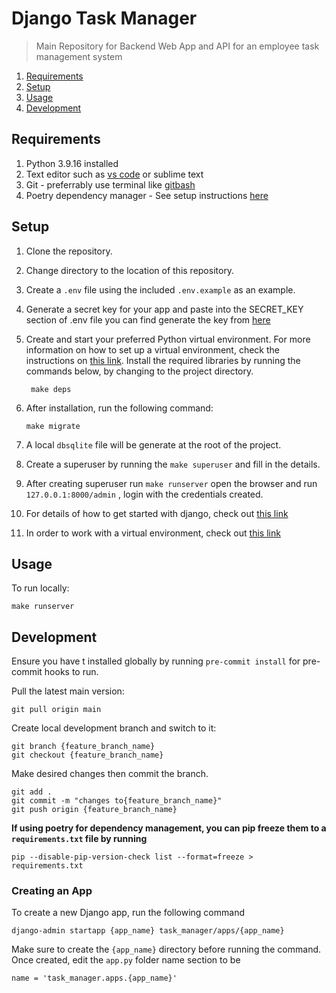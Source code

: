 # Django Task Manager

> Main Repository for Backend Web App and API for an employee task management system

1. [Requirements](#requirements)
2. [Setup](#setup)
3. [Usage](#usage)
4. [Development](#development)

## Requirements

1. Python 3.9.16 installed
2. Text editor such as [vs code](https://code.visualstudio.com/) or sublime text
3. Git - preferrably use terminal like [gitbash](https://gitforwindows.org/)
4. Poetry dependency manager - See setup instructions [here](https://python-poetry.org/docs/)

## Setup

1. Clone the repository.
2. Change directory to the location of this repository.
3. Create a `.env` file using the included `.env.example` as an example.
4. Generate a secret key for your app and paste into the SECRET_KEY section of .env file
you can find generate the key from [here](https://djecrety.ir/)
5. Create and start your preferred Python virtual environment. For
more information on how to set up a virtual environment, check the instructions on [this link](https://tutorial.djangogirls.org/en/django_installation/). Install the required libraries by running the commands below, by changing to
the project directory.

        make deps

6. After installation, run the following command:

       make migrate

7. A local ```dbsqlite``` file will be generate at the root of the project.
8. Create a superuser by running the ``make superuser`` and fill in the details.
9. After creating superuser run ``make runserver`` open the browser and run  ``127.0.0.1:8000/admin`` , login with the credentials created.
10. For details of how to get started with django, check out [this link](https://www.djangoproject.com/start/)
11. In order to work with a virtual environment, check out [this link](https://tutorial.djangogirls.org/en/installation/#pythonanywhere)

## Usage

To run locally:

    make runserver

## Development

Ensure you have t installed globally by running `pre-commit install` for pre-commit hooks to run.

Pull the latest main version:

    git pull origin main

Create local development branch and switch to it:

    git branch {feature_branch_name}
    git checkout {feature_branch_name}

Make desired changes then commit the branch.

    git add .
    git commit -m "changes to{feature_branch_name}"
    git push origin {feature_branch_name}

**If using poetry for dependency management, you can pip freeze them to a `requirements.txt` file by running**

    pip --disable-pip-version-check list --format=freeze > requirements.txt

### Creating an App

To create a new Django app, run the following command

    django-admin startapp {app_name} task_manager/apps/{app_name}

Make sure to create the `{app_name}` directory before running the command.
Once created, edit the `app.py` folder name section to be

    name = 'task_manager.apps.{app_name}'
